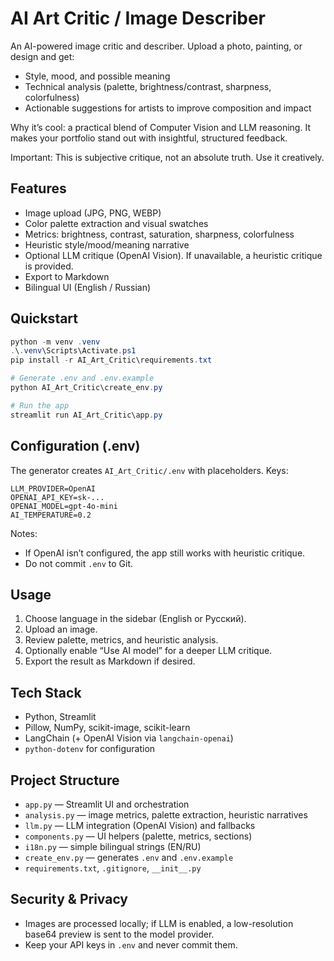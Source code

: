 # AI Art Critic / Image Describer

An AI-powered image critic and describer. Upload a photo, painting, or design and get:
- Style, mood, and possible meaning
- Technical analysis (palette, brightness/contrast, sharpness, colorfulness)
- Actionable suggestions for artists to improve composition and impact

Why it’s cool: a practical blend of Computer Vision and LLM reasoning. It makes your portfolio stand out with insightful, structured feedback.

Important: This is subjective critique, not an absolute truth. Use it creatively.

## Features
- Image upload (JPG, PNG, WEBP)
- Color palette extraction and visual swatches
- Metrics: brightness, contrast, saturation, sharpness, colorfulness
- Heuristic style/mood/meaning narrative
- Optional LLM critique (OpenAI Vision). If unavailable, a heuristic critique is provided.
- Export to Markdown
- Bilingual UI (English / Russian)

## Quickstart
```powershell
python -m venv .venv
.\.venv\Scripts\Activate.ps1
pip install -r AI_Art_Critic\requirements.txt

# Generate .env and .env.example
python AI_Art_Critic\create_env.py

# Run the app
streamlit run AI_Art_Critic\app.py
```

## Configuration (.env)
The generator creates `AI_Art_Critic/.env` with placeholders. Keys:
```dotenv
LLM_PROVIDER=OpenAI
OPENAI_API_KEY=sk-...
OPENAI_MODEL=gpt-4o-mini
AI_TEMPERATURE=0.2
```
Notes:
- If OpenAI isn’t configured, the app still works with heuristic critique.
- Do not commit `.env` to Git.

## Usage
1. Choose language in the sidebar (English or Русский).
2. Upload an image.
3. Review palette, metrics, and heuristic analysis.
4. Optionally enable “Use AI model” for a deeper LLM critique.
5. Export the result as Markdown if desired.

## Tech Stack
- Python, Streamlit
- Pillow, NumPy, scikit-image, scikit-learn
- LangChain (+ OpenAI Vision via `langchain-openai`)
- `python-dotenv` for configuration

## Project Structure
- `app.py` — Streamlit UI and orchestration
- `analysis.py` — image metrics, palette extraction, heuristic narratives
- `llm.py` — LLM integration (OpenAI Vision) and fallbacks
- `components.py` — UI helpers (palette, metrics, sections)
- `i18n.py` — simple bilingual strings (EN/RU)
- `create_env.py` — generates `.env` and `.env.example`
- `requirements.txt`, `.gitignore`, `__init__.py`

## Security & Privacy
- Images are processed locally; if LLM is enabled, a low-resolution base64 preview is sent to the model provider.
- Keep your API keys in `.env` and never commit them.




